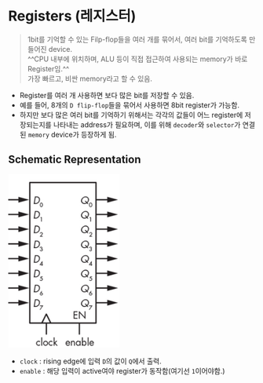 # Registers (레지스터)

> 1bit를 기억할 수 있는 Filp-flop들을 여러 개를 묶어서, 여러 bit를 기억하도록 만들어진 device.  
> ^^CPU 내부에 위치하며, ALU 등이 직접 접근하여 사용되는 memory가 바로 Register임.^^    
> 가장 빠르고, 비싼 memory라고 할 수 있음.

* Register를 여러 개 사용하면 보다 많은 bit를 저장할 수 있음. 
* 예를 들어, 8개의 `D flip-flop`들을 묶어서 사용하면 8bit register가 가능함.
* 하지만 보다 많은 여러 bit를 기억하기 위해서는 각각의 값들이 어느 register에 저장되는지를 나타내는 address가 필요하며, 이를 위해 `decoder`와 `selector`가 연결된 `memory` device가 등장하게 됨.

## Schematic Representation

![8bit register](img/register_8bit.png)

- `clock` : rising edge에 입력 `D`의 값이 `Q`에서 출력.
- `enable` : 해당 입력이 active여야 register가 동작함(여기선 `1`이어야함.)